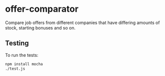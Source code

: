 # offer-comparator
Compare job offers from different companies that have differing amounts of stock, starting bonuses and so on.

## Testing
To run the tests:

```bash
npm install mocha
./test.js
```
